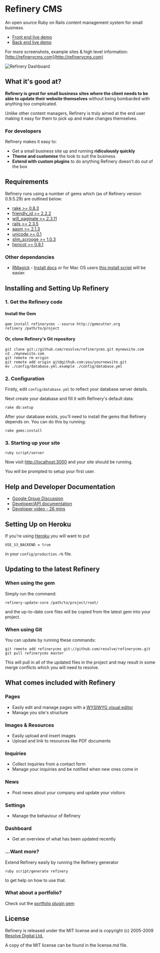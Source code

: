 # Refinery CMS

An open source Ruby on Rails content management system for small business.

* [Front end live demo ](http://demo.refinerycms.com)
* [Back end live demo ](http://demo.refinerycms.com/admin)

For more screenshots, example sites & high level information: [http://refinerycms.com](http://refinerycms.com)

![Refinery Dashboard](http://refinerycms.com/system/images/0000/0576/dashboard.png)

## What it's good at?

__Refinery is great for small business sites where the client needs to be able to update their website themselves__ without being bombarded with anything too complicated.

Unlike other content managers, Refinery is truly aimed at the end user making it easy for them to pick up and make changes themselves.

### For developers

Refinery makes it easy to:

* Get a small business site up and running __ridiculously quickly__
* __Theme and customise__ the look to suit the business
* __Extend with custom plugins__ to do anything Refinery doesn't do out of the box

## Requirements

Refinery runs using a number of gems which (as of Refinery version 0.9.5.29) are outlined below:

* [rake >= 0.8.3](http://gemcutter.org/gems/rake)
* [friendly_id >= 2.2.2](http://gemcutter.org/gems/friendly_id)
* [will_paginate >= 2.3.11](http://gemcutter.org/gems/will_paginate)
* [rails >= 2.3.5](http://gemcutter.org/gems/rails)
* [aasm >= 2.1.3](http://gemcutter.org/gems/aasm)
* [unicode >= 0.1](http://gemcutter.org/gems/unicode)
* [slim_scrooge >= 1.0.3](http://gemcutter.org/gems/slim_scrooge)
* [hpricot >= 0.8.1](http://gemcutter.org/gems/hpricot)

### Other dependancies

* [RMagick](http://github.com/rmagick/rmagick) - [Install docs](http://rmagick.rubyforge.org/install-faq.html) or for
Mac OS users [this install script](http://github.com/maddox/magick-installer) will be easier.

## Installing and Setting Up Refinery

### 1. Get the Refinery code

#### Install the Gem

    gem install refinerycms --source http://gemcutter.org
    refinery /path/to/project

#### Or, clone Refinery's Git repository

    git clone git://github.com/resolve/refinerycms.git mynewsite.com
    cd ./mynewsite.com
    git remote rm origin
    git remote add origin git@github.com:you/yournewsite.git
    mv ./config/database.yml.example ./config/database.yml

### 2. Configuration

Firstly, edit ``config/database.yml`` to reflect your database server details.

Next create your database and fill it with Refinery's default data:

    rake db:setup

After your database exists, you'll need to install the gems that Refinery depends on. You can do this by running:

    rake gems:install

### 3. Starting up your site

    ruby script/server

Now visit [http://localhost:3000](http://localhost:3000) and your site should be running.

You will be prompted to setup your first user.

## Help and Developer Documentation

* [Google Group Discussion](http://groups.google.com/group/refinery-cms)
* [Developer/API documentation](http://api.refinerycms.org)
* [Developer video - 26 mins](http://refinerycms.com/pages/for-developers)

## Setting Up on Heroku

If you're using [Heroku](http://heroku.com/) you will want to put

    USE_S3_BACKEND = true
  
in your ``config/production.rb`` file.

## Updating to the latest Refinery

### When using the gem

Simply run the command:

    refinery-update-core /path/to/project/root/

and the up-to-date core files will be copied from the latest gem into your project.

### When using Git

You can update by running these commands:

    git remote add refinerycms git://github.com/resolve/refinerycms.git
    git pull refinerycms master

This will pull in all of the updated files in the project and may result in some merge conflicts which you will need to resolve.

## What comes included with Refinery

### Pages

* Easily edit and manage pages with a [WYSIWYG visual editor](http://www.wymeditor.org/)
* Manage you site's structure

### Images & Resources

* Easily upload and insert images
* Upload and link to resources like PDF documents

### Inquiries

* Collect inquiries from a contact form
* Manage your inquiries and be notified when new ones come in

### News

* Post news about your company and update your visitors

### Settings

* Manage the behaviour of Refinery

### Dashboard

* Get an overview of what has been updated recently
  
### ...Want more?

Extend Refinery easily by running the Refinery generator

    ruby script/generate refinery
  
to get help on how to use that.

### What about a portfolio?

Check out the [portfolio plugin gem](http://github.com/resolve/portfolio)

## License

Refinery is released under the MIT license and is copyright (c) 2005-2009 [Resolve Digital Ltd.](http://www.resolvedigital.co.nz)

A copy of the MIT license can be found in the license.md file.
